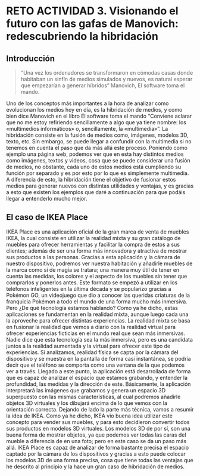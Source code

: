 # RETO ACTIVIDAD 3. Visionando el futuro con las gafas de Manovich: redescubriendo la hibridación

## Introducción

>“Una vez los ordenadores se transformaron en cómodas casas donde habitaban un sinfín de medios simulados y nuevos, es natural esperar que empezarían a generar híbridos” Manovich, El software toma el mando.

Uno de los conceptos más importantes a la hora de analizar como evolucionan los medios hoy en día, es la hibridación de medios, y como bien dice Manovich en el libro El software toma el mando “Conviene aclarar que no me estoy refiriendo sencillamente a algo que ya tiene nombre: los «multimedios informáticos» o, sencillamente, la «multimedia»”.
La hibridación consiste en la fusión de medios como, imágenes, modelos 3D, texto, etc. Sin embargo, se puede llegar a confundir con la multimedia si no tenemos en cuenta el paso que da más allá este proceso. Poniendo como ejemplo una página web, podemos ver que en esta hay distintos medios como imágenes, textos y videos, cosa que se puede considerar una fusión de medios, no obstante, cada uno de estos medios está cumpliendo su función por separado y es por esto por lo que es simplemente multimedia. A diferencia de esto, la hibridación tiene el objetivo de fusionar estos medios para generar nuevos con distintas utilidades y ventajas, y es gracias a esto que existen los ejemplos que daré a continuación para que podáis llegar a entenderlo mucho mejor.


## El caso de IKEA Place

IKEA Place es una aplicación oficial de la gran marca de venta de muebles IKEA, la cual consiste en utilizar la realidad mixta y su gran catálogo de muebles para ofrecer herramientas y facilitar la compra de estos a sus clientes; además de ser una forma más innovadora y atractiva de mostrar sus productos a las personas. Gracias a esta aplicación y la cámara de nuestro dispositivo, podremos ver nuestra habitación y añadirle muebles de la marca como si de magia se tratara; una manera muy útil de tener en cuenta las medidas, los colores y el aspecto de los muebles sin tener que comprarlos y ponerlos antes.
Este formato se empezó a utilizar en los teléfonos inteligentes en la última década y se popularizo gracias a Pokémon GO, un videojuego que dio a conocer las queridas criaturas de la franquicia Pokémon a todo el mundo de una forma mucho más inmersiva.
Pero ¿De qué tecnología estamos hablando?
Como ya he dicho, estas aplicaciones se fundamentan en la realidad mixta, aunque luego cada una la aproveche para ofrecer distintas experiencias. La realidad mixta se basa en fusionar la realidad que vemos a diario con la realidad virtual para ofrecer experiencias ficticias en el mundo real que sean más inmersivas. Nadie dice que esta tecnología sea la más inmersiva, pero es una candidata juntos a la realidad aumentada y la virtual para ofrecer este tipo de experiencias.
Si analizamos, realidad física se capta por la cámara del dispositivo y se muestra en la pantalla de forma casi instantánea, se podría decir que el teléfono se comporta como una ventana de la que podemos ver a través. Llegado a este punto, la aplicación está desarrollada de forma que es capaz de analizar el espacio que estamos grabando, y entender la profundidad, las medidas y la dirección de este. Básicamente, la aplicación interpretará las imágenes que grabamos y genera un espacio 3D superpuesto con las mismas características, al cual podremos añadirle objetos 3D virtuales y los dibujará encima de lo que vemos con la orientación correcta.
Dejando de lado la parte más técnica, vamos a resumir la idea de IKEA. Como ya he dicho, IKEA vio buena idea utilizar este concepto para vender sus muebles, y para esto decidieron convertir todos sus productos en modelos 3D virtuales. Los modelos 3D de por sí, son una buena forma de mostrar objetos, ya que podemos ver todas las caras del mueble a diferencia de en una foto; pero en este caso se da un paso más allá. IKEA Place es capaz de analizar de forma bastante precisa el espacio captado por la cámara de los dispositivos y gracias a esto puede colocar los modelos 3D de una forma precisa, cosa que tiene todas las ventajas que he descrito al principio y la hace un gran caso de hibridación de medios.
